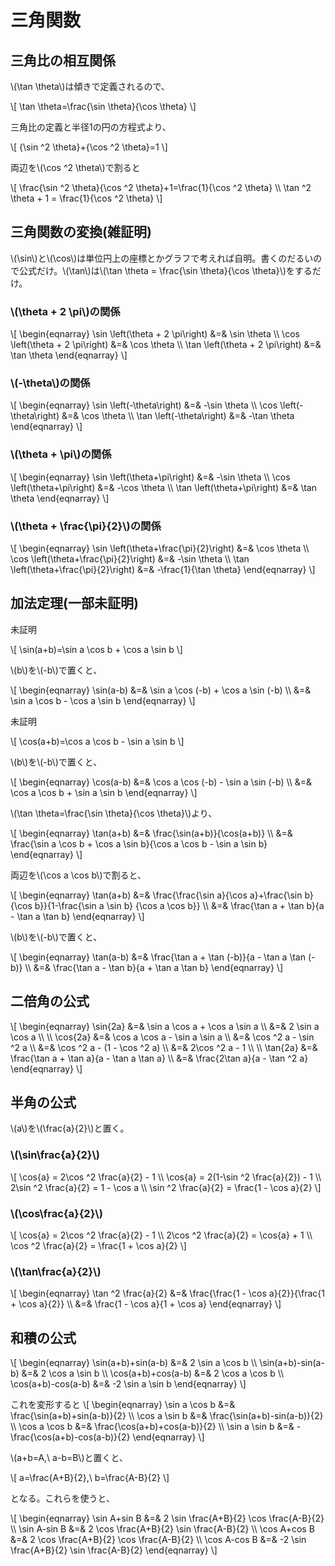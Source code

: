 # 三角関数

## 三角比の相互関係
\\(\tan \theta\\)は傾きで定義されるので、

\\[
\tan \theta=\frac{\sin \theta}{\cos \theta}
\\]

三角比の定義と半径1の円の方程式より、

\\[
{\sin ^2 \theta}+{\cos ^2 \theta}=1
\\]

両辺を\\(\cos ^2 \theta\\)で割ると

\\[
\frac{\sin ^2 \theta}{\cos ^2 \theta}+1=\frac{1}{\cos ^2 \theta} \\\\
\tan ^2 \theta + 1 = \frac{1}{\cos ^2 \theta}
\\]

## 三角関数の変換(雑証明)
\\(\sin\\)と\\(\cos\\)は単位円上の座標とかグラフで考えれば自明。書くのだるいので公式だけ。\\(\tan\\)は\\(\tan \theta = \frac{\sin \theta}{\cos \theta}\\)をするだけ。

### \\(\theta + 2 \pi\\)の関係

\\[
\begin{eqnarray}
\sin \left(\theta + 2 \pi\right) &=& \sin \theta \\\\
\cos \left(\theta + 2 \pi\right) &=& \cos \theta \\\\
\tan \left(\theta + 2 \pi\right) &=& \tan \theta
\end{eqnarray}
\\]

### \\(-\theta\\)の関係

\\[
\begin{eqnarray}
\sin \left(-\theta\right) &=& -\sin \theta \\\\
\cos \left(-\theta\right) &=& \cos \theta \\\\
\tan \left(-\theta\right) &=& -\tan \theta
\end{eqnarray}
\\]

### \\(\theta + \pi\\)の関係

\\[
\begin{eqnarray}
\sin \left(\theta+\pi\right) &=& -\sin \theta \\\\
\cos \left(\theta+\pi\right) &=& -\cos \theta \\\\
\tan \left(\theta+\pi\right) &=& \tan \theta
\end{eqnarray}
\\]

### \\(\theta + \frac{\pi}{2}\\)の関係

\\[
\begin{eqnarray}
\sin \left(\theta+\frac{\pi}{2}\right) &=& \cos \theta \\\\
\cos \left(\theta+\frac{\pi}{2}\right) &=& -\sin \theta \\\\
\tan \left(\theta+\frac{\pi}{2}\right) &=& -\frac{1}{\tan \theta}
\end{eqnarray}
\\]

## 加法定理(一部未証明)

未証明

\\[
\sin(a+b)=\sin a \cos b + \cos a \sin b
\\]

\\(b\\)を\\(-b\\)で置くと、

\\[
\begin{eqnarray}
\sin(a-b) &=& \sin a \cos (-b) + \cos a \sin (-b) \\\\
&=& \sin a \cos b - \cos a \sin b
\end{eqnarray}
\\]

未証明

\\[
\cos(a+b)=\cos a \cos b - \sin a \sin b
\\]

\\(b\\)を\\(-b\\)で置くと、

\\[
\begin{eqnarray}
\cos(a-b) &=& \cos a \cos (-b) - \sin a \sin (-b) \\\\
&=& \cos a \cos b + \sin a \sin b
\end{eqnarray}
\\]

\\(\tan \theta=\frac{\sin \theta}{\cos \theta}\\)より、

\\[
\begin{eqnarray}
\tan(a+b) &=& \frac{\sin(a+b)}{\cos(a+b)} \\\\
&=& \frac{\sin a \cos b + \cos a \sin b}{\cos a \cos b - \sin a \sin b}
\end{eqnarray}
\\]

両辺を\\(\cos a \cos b\\)で割ると、

\\[
\begin{eqnarray}
\tan(a+b) &=& \frac{\frac{\sin a}{\cos a}+\frac{\sin b}{\cos b}}{1-\frac{\sin a \sin b} {\cos a \cos b}} \\\\
&=& \frac{\tan a + \tan b}{a - \tan a \tan b}
\end{eqnarray}
\\]

\\(b\\)を\\(-b\\)で置くと、

\\[
\begin{eqnarray}
\tan(a-b) &=& \frac{\tan a + \tan (-b)}{a - \tan a \tan (-b)} \\\\
&=& \frac{\tan a - \tan b}{a + \tan a \tan b}
\end{eqnarray}
\\]

## 二倍角の公式
\\[
\begin{eqnarray}
\sin{2a} &=& \sin a \cos a + \cos a \sin a \\\\
&=& 2 \sin a \cos a \\\\
\\\\
\cos{2a} &=& \cos a \cos a - \sin a \sin a \\\\
&=& \cos ^2 a - \sin ^2 a \\\\
&=& \cos ^2 a - (1 - \cos ^2 a) \\\\
&=& 2\cos ^2 a - 1 \\\\
\\\\
\tan{2a} &=& \frac{\tan a + \tan a}{a - \tan a \tan a} \\\\
&=& \frac{2\tan a}{a - \tan ^2 a}
\end{eqnarray}
\\]

## 半角の公式
\\(a\\)を\\(\frac{a}{2}\\)と置く。
### \\(\sin\frac{a}{2}\\)
\\[
\cos{a} = 2\cos ^2 \frac{a}{2} - 1 \\\\
\cos{a} = 2(1-\sin ^2 \frac{a}{2}) - 1 \\\\
2\sin ^2 \frac{a}{2} = 1 - \cos a \\\\
\sin ^2 \frac{a}{2} = \frac{1 - \cos a}{2}
\\]

### \\(\cos\frac{a}{2}\\)

\\[
\cos{a} = 2\cos ^2 \frac{a}{2} - 1 \\\\
2\cos ^2 \frac{a}{2} = \cos{a} + 1 \\\\
\cos ^2 \frac{a}{2} = \frac{1 + \cos a}{2}
\\]

### \\(\tan\frac{a}{2}\\)
\\[
\begin{eqnarray}
\tan ^2 \frac{a}{2} &=& \frac{\frac{1 - \cos a}{2}}{\frac{1 + \cos a}{2}} \\\\
&=& \frac{1 - \cos a}{1 + \cos a}
\end{eqnarray}
\\]

## 和積の公式
\\[
\begin{eqnarray}
\sin(a+b)+sin(a-b) &=& 2 \sin a \cos b \\\\
\sin(a+b)-sin(a-b) &=& 2 \cos a \sin  b \\\\
\cos(a+b)+cos(a-b) &=& 2 \cos a \cos b \\\\
\cos(a+b)-cos(a-b) &=& -2 \sin a \sin  b
\end{eqnarray}
\\]

これを変形すると
\\[
\begin{eqnarray}
\sin a \cos b &=& \frac{\sin(a+b)+sin(a-b)}{2} \\\\
\cos a \sin b &=& \frac{\sin(a+b)-sin(a-b)}{2} \\\\
\cos a \cos b &=& \frac{\cos(a+b)+cos(a-b)}{2} \\\\
\sin a \sin b &=& -\frac{\cos(a+b)-cos(a-b)}{2}
\end{eqnarray}
\\]

\\(a+b=A,\\ a-b=B\\)と置くと、

\\[
a=\frac{A+B}{2},\\ b=\frac{A-B}{2}
\\]

となる。これらを使うと、

\\[
\begin{eqnarray}
\sin A+sin B &=& 2 \sin \frac{A+B}{2} \cos \frac{A-B}{2} \\\\
\sin A-sin B &=& 2 \cos \frac{A+B}{2} \sin  \frac{A-B}{2} \\\\
\cos A+cos B &=& 2 \cos \frac{A+B}{2} \cos \frac{A-B}{2} \\\\
\cos A-cos B &=& -2 \sin \frac{A+B}{2} \sin  \frac{A-B}{2}
\end{eqnarray}
\\]